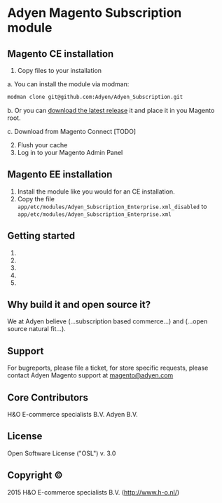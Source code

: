 # Adyen Magento Subscription module


## Magento CE installation

1. Copy files to your installation

  a. You can install the module via modman:
  ```bash
  modman clone git@github.com:Adyen/Adyen_Subscription.git
  ```

  b. Or you can [download the latest release](https://github.com/Adyen/Adyen_Subscription/releases) it and place it in you Magento root.
  
  c. Download from Magento Connect [TODO]

2. Flush your cache
3. Log in to your Magento Admin Panel

## Magento EE installation

1. Install the module like you would for an CE installation.
2. Copy the file `app/etc/modules/Adyen_Subscription_Enterprise.xml_disabled` to `app/etc/modules/Adyen_Subscription_Enterprise.xml`

## Getting started

1.
2.
3.
4.
5.


## Why build it and open source it?
We at Adyen believe (...subscription based commerce...) and (...open source natural fit...).

## Support
For bugreports, please file a ticket, for store specific requests, please contact Adyen Magento support at magento@adyen.com

## Core Contributors
H&O E-commerce specialists B.V.
Adyen B.V.

## License
Open Software License ("OSL") v. 3.0

## Copyright ©
2015 H&O E-commerce specialists B.V. (http://www.h-o.nl/)

